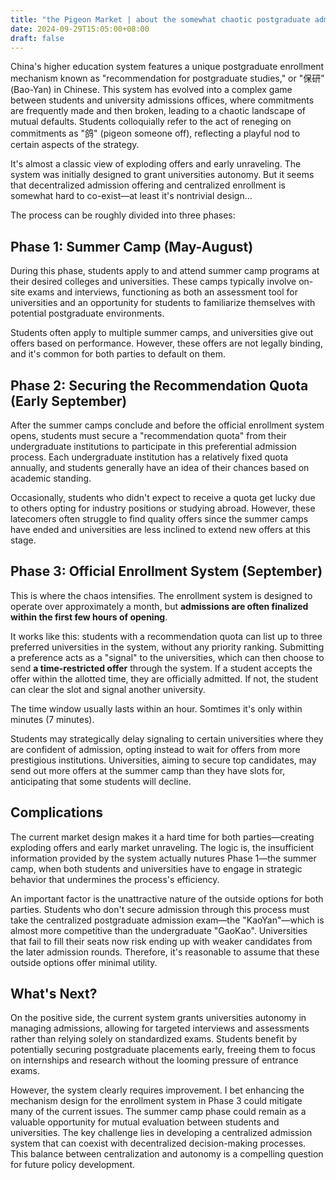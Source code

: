 ```yaml
---
title: "the Pigeon Market | about the somewhat chaotic postgraduate admission process in China"
date: 2024-09-29T15:05:00+08:00
draft: false
---
```


China's higher education system features a unique postgraduate enrollment mechanism known as "recommendation for postgraduate studies," or "保研" (Bao-Yan) in Chinese. This system has evolved into a complex game between students and university admissions offices, where commitments are frequently made and then broken, leading to a chaotic landscape of mutual defaults. Students colloquially refer to the act of reneging on commitments as "鸽" (pigeon someone off), reflecting a playful nod to certain aspects of the strategy.

It's almost a classic view of exploding offers and early unraveling. The system was initially designed to grant universities autonomy. But it seems that decentralized admission offering and centralized enrollment is somewhat hard to co-exist—at least it's nontrivial design...

The process can be roughly divided into three phases:

## Phase 1: Summer Camp (May-August)

During this phase, students apply to and attend summer camp programs at their desired colleges and universities. These camps typically involve on-site exams and interviews, functioning as both an assessment tool for universities and an opportunity for students to familiarize themselves with potential postgraduate environments. 

Students often apply to multiple summer camps, and universities give out offers based on performance. However, these offers are not legally binding, and it's common for both parties to default on them.

## Phase 2: Securing the Recommendation Quota (Early September)

After the summer camps conclude and before the official enrollment system opens, students must secure a "recommendation quota" from their undergraduate institutions to participate in this preferential admission process. Each undergraduate institution has a relatively fixed quota annually, and students generally have an idea of their chances based on academic standing. 

Occasionally, students who didn't expect to receive a quota get lucky due to others opting for industry positions or studying abroad. However, these latecomers often struggle to find quality offers since the summer camps have ended and universities are less inclined to extend new offers at this stage.

## Phase 3: Official Enrollment System (September)

This is where the chaos intensifies. The enrollment system is designed to operate over approximately a month, but **admissions are often finalized within the first few hours of opening**. 

It works like this: students with a recommendation quota can list up to three preferred universities in the system, without any priority ranking. Submitting a preference acts as a "signal" to the universities, which can then choose to send **a time-restricted offer** through the system. If a student accepts the offer within the allotted time, they are officially admitted. If not, the student can clear the slot and signal another university.

The time window usually lasts within an hour. Somtimes it's only within minutes (7 minutes).

Students may strategically delay signaling to certain universities where they are confident of admission, opting instead to wait for offers from more prestigious institutions. Universities, aiming to secure top candidates, may send out more offers at the summer camp than they have slots for, anticipating that some students will decline.

## Complications

The current market design makes it a hard time for both parties—creating exploding offers and early market unraveling. The logic is, the insufficient information provided by the system actually nutures Phase 1—the summer camp, when both students and universities have to engage in strategic behavior that undermines the process's efficiency.

An important factor is the unattractive nature of the outside options for both parties. Students who don't secure admission through this process must take the centralized postgraduate admission exam—the "KaoYan"—which is almost more competitive than the undergraduate "GaoKao". Universities that fail to fill their seats now risk ending up with weaker candidates from the later admission rounds. Therefore, it's reasonable to assume that these outside options offer minimal utility.

## What's Next?

On the positive side, the current system grants universities autonomy in managing admissions, allowing for targeted interviews and assessments rather than relying solely on standardized exams. Students benefit by potentially securing postgraduate placements early, freeing them to focus on internships and research without the looming pressure of entrance exams.

However, the system clearly requires improvement. I bet enhancing the mechanism design for the enrollment system in Phase 3 could mitigate many of the current issues. The summer camp phase could remain as a valuable opportunity for mutual evaluation between students and universities. The key challenge lies in developing a centralized admission system that can coexist with decentralized decision-making processes. This balance between centralization and autonomy is a compelling question for future policy development.
